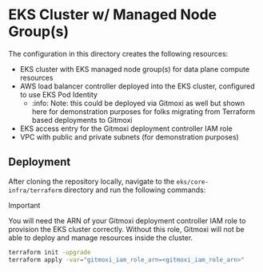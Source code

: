 # EKS Cluster w/ Managed Node Group(s)

The configuration in this directory creates the following resources:

- EKS cluster with EKS managed node group(s) for data plane compute resources
- AWS load balancer controller deployed into the EKS cluster, configured to use EKS Pod Identity
  - :info: Note: this could be deployed via Gitmoxi as well but shown here for demonstration purposes for folks migrating from Terraform based deployments to Gitmoxi
- EKS access entry for the Gitmoxi deployment controller IAM role
- VPC with public and private subnets (for demonstration purposes)

## Deployment

After cloning the repository locally, navigate to the `eks/core-infra/terraform` directory and run the following commands:

> [!IMPORTANT]
> You will need the ARN of your Gitmoxi deployment controller IAM role to provision the EKS cluster correctly. Without this role, Gitmoxi will not be able to deploy and manage resources inside the cluster.

```sh
terraform init -upgrade
terraform apply -var="gitmoxi_iam_role_arn=<gitmoxi_iam_role_arn>"
```
